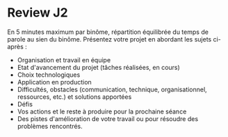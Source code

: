# Review J2

En 5 minutes maximum par binôme, répartition équilibrée du temps de parole au sien du binôme.
Présentez votre projet en abordant les sujets ci-après :
- Organisation et travail en équipe
- Etat d'avancement du projet (tâches réalisées, en cours)
- Choix technologiques
- Application en production
- Difficultés, obstacles (communication, technique, organisationnel, ressources, etc.) et solutions apportées
- Défis
- Vos actions et le reste à produire pour la prochaine séance
- Des pistes d'amélioration de votre travail ou pour résoudre des problèmes rencontrés.